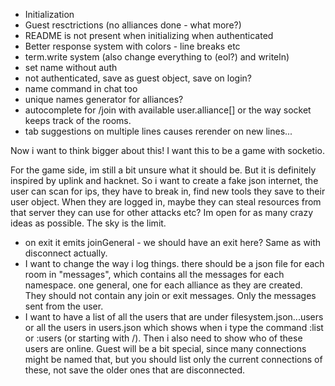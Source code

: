 - Initialization
- Guest resctrictions (no alliances done - what more?)
- README is not present when initializing when authenticated
- Better response system with colors - line breaks etc
- term.write system (also change everything to (eol?) and writeln)
- set name without auth
- not authenticated, save as guest object, save on login?
- name command in chat too
- unique names generator for alliances?
- autocomplete for /join with available user.alliance[] or the way socket keeps track of the rooms.
- tab suggestions on multiple lines causes rerender on new lines...

Now i want to think bigger about this! I want this to be a game with socketio.

For the game side, im still a bit unsure what it should be. But it is definitely inspired by uplink and hacknet. So i want to create a fake json internet, the user can scan for ips, they have to break in, find new tools they save to their user object. When they are logged in, maybe they can steal resources from that server they can use for other attacks etc?
Im open for as many crazy ideas as possible. The sky is the limit.

- on exit it emits joinGeneral - we should have an exit here? Same as with disconnect actually.
- I want to change the way i log things. there should be a json file for each room in "messages", which contains all the messages for each namespace. one general, one for each alliance as they are created. They should not contain any join or exit messages. Only the messages sent from the user.
- I want to have a list of all the users that are under filesystem.json...users or all the users in users.json which shows when i type the command :list or :users (or starting with /). Then i also need to show who of these users are online. Guest will be a bit special, since many connections might be named that, but you should list only the current connections of these, not save the older ones that are disconnected.
